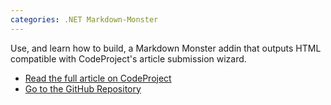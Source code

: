 ```yaml
---
categories: .NET Markdown-Monster
---
```


Use, and learn how to build, a Markdown Monster addin that outputs HTML compatible with CodeProject's article submission wizard.

* [Read the full article on CodeProject](https://www.codeproject.com/Articles/1202882/Authoring-CodeProject-Articles-in-Markdown)
* [Go to the GitHub Repository](https://github.com/DVaughan/MarkdownMonster-Addin-CodeProjectParser)